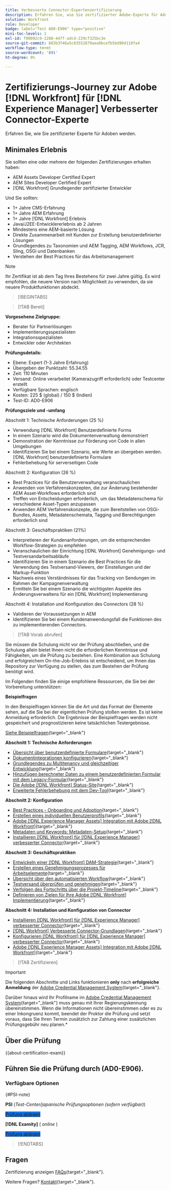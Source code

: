 ```yaml
---
title: Verbesserte Connector-Expertenzertifizierung
description: Erfahren Sie, wie Sie zertifizierter Adobe-Experte für Adobe werden. [!DNL Workfront] für [!DNL Experience Manager]
solution: Workfront
role: Developer
badge: label="Test AD0-E906" type="positive"
mini-toc-levels: 1
exl-id: f00092c9-1288-447f-adcd-229cf325bc3e
source-git-commit: 883b3f46a5c83552879aea8bcefb5bd90d110fa4
workflow-type: tm+mt
source-wordcount: '891'
ht-degree: 0%

---
```


# Zertifizierungs-Journey zur Adobe [!DNL Workfront] für [!DNL Experience Manager] Verbesserter Connector-Experte

Erfahren Sie, wie Sie zertifizierter Experte für Adoben werden.

## Minimales Erlebnis

Sie sollten eine oder mehrere der folgenden Zertifizierungen erhalten haben:

* AEM Assets Developer Certified Expert
* AEM Sites Developer Certified Expert
* [!DNL Workfront] Grundlegender zertifizierter Entwickler

Und Sie sollten:

* 1+ Jahre CMS-Erfahrung
* 1+ Jahre AEM Erfahrung
* 1+ Jahre [!DNL Workfront] Erlebnis
* Java/J2EE-Entwicklererlebnis ab 2 Jahren
* Mindestens eine AEM-basierte Lösung
* Direkte Zusammenarbeit mit Kunden zur Erstellung benutzerdefinierter Lösungen
* Grundlegendes zu Taxonomien und AEM Tagging, AEM Workflows, JCR, Sling, OSGi und Datenbanken
* Verstehen der Best Practices für das Arbeitsmanagement

>[!NOTE]
>
>Ihr Zertifikat ist ab dem Tag Ihres Bestehens für zwei Jahre gültig. Es wird empfohlen, die neuere Version nach Möglichkeit zu verwenden, da sie neuere Produktfunktionen abdeckt.

>[!BEGINTABS]

>[!TAB Bereit]

**Vorgesehene Zielgruppe:**

* Berater für Partnerlösungen
* Implementierungsspezialisten
* Integrationsspezialisten
* Entwickler oder Architekten

**Prüfungsdetails:**

* Ebene: Expert (1-3 Jahre Erfahrung)
* Übergeben der Punktzahl: 55.34.55
* Zeit: 110 Minuten
* Versand: Online verarbeitet (Kamerazugriff erforderlich) oder Testcenter erstellt
* Verfügbare Sprachen: englisch
* Kosten: 225 $ (global) / 150 $ (Indien)
* Test-ID: AD0-E906

**Prüfungsziele und -umfang**

Abschnitt 1: Technische Anforderungen (25 %)

* Verwendung [!DNL Workfront] Benutzerdefinierte Forms
* In einem Szenario wird die Dokumentenverwaltung demonstriert
* Demonstration der Kenntnisse zur Förderung von Code in allen Umgebungen
* Identifizieren Sie bei einem Szenario, wie Werte an übergeben werden. [!DNL Workfront] benutzerdefinierte Formulare
* Fehlerbehebung für serverseitigen Code

Abschnitt 2: Konfiguration (26 %)

* Best Practices für die Benutzerverwaltung veranschaulichen
* Anwenden von Verfahrenskonzepten, die zur Änderung bestehender AEM Asset-Workflows erforderlich sind
* Treffen von Entscheidungen erforderlich, um das Metadatenschema für verschiedene Asset-Typen anzupassen
* Anwenden AEM Verfahrenskonzepte, die zum Bereitstellen von OSGi-Bundles, Assets, Metadatenschemata, Tagging und Berechtigungen erforderlich sind

Abschnitt 3: Geschäftspraktiken (21%)

* Interpretieren der Kundenanforderungen, um die entsprechenden Workflow-Strategien zu empfehlen
* Veranschaulichen der Einrichtung [!DNL Workfront] Genehmigungs- und Testversandarbeitsabläufe
* Identifizieren Sie in einem Szenario die Best Practices für die Verwendung des Testversand-Viewers, der Einstellungen und der Markup-Funktion
* Nachweis eines Verständnisses für das Tracking von Sendungen im Rahmen der Kampagnenverwaltung
* Ermitteln Sie bei einem Szenario die wichtigsten Aspekte des Änderungsverwaltens für ein [!DNL Workfront] Implementierung

Abschnitt 4: Installation und Konfiguration des Connectors (28 %)

* Validieren der Voraussetzungen in AEM
* Identifizieren Sie bei einem Kundenanwendungsfall die Funktionen des zu implementierenden Connectors.

>[!TAB Vorab abrufen]

Sie müssen die Schulung nicht vor der Prüfung abschließen, und die Schulung allein bietet Ihnen nicht die erforderlichen Kenntnisse und Fähigkeiten, um die Prüfung zu bestehen. Eine Kombination aus Schulung und erfolgreichem On-the-Job-Erlebnis ist entscheidend, um Ihnen das Repository zur Verfügung zu stellen, das zum Bestehen der Prüfung benötigt wird.

Im Folgenden finden Sie einige empfohlene Ressourcen, die Sie bei der Vorbereitung unterstützen:

**Beispielfragen**

In den Beispielfragen können Sie die Art und das Format der Elemente sehen, auf die Sie bei der eigentlichen Prüfung stoßen werden. Es ist keine Anmeldung erforderlich. Die Ergebnisse der Beispielfragen werden nicht gespeichert und prognostizieren keine tatsächlichen Testergebnisse.

[Siehe Beispielfragen](https://scorpion.caveon.com/launchpad/ad3-e906-adobe-workfront-for-experience-manager-enhanced-connector-certified-expert-sample-questions){target="_blank"}

**Abschnitt 1: Technische Anforderungen**

* [Übersicht über benutzerdefinierte Formulare](https://experienceleague.adobe.com/docs/workfront/using/administration-and-setup/customize/custom-forms/custom-forms-overview.html){target="_blank"}
* [Dokumentintegrationen konfigurieren](https://experienceleague.adobe.com/docs/workfront/using/administration-and-setup/configure-integrations/configure-document-integrations.html){target="_blank"}
* [Grundlegendes zu Multitenancy und gleichzeitiger Entwicklung](https://experienceleague.adobe.com/docs/experience-manager-learn/assets/deployment/multitenancy-concurrent-article-understand.html){target="_blank"}
* [Hinzufügen berechneter Daten zu einem benutzerdefinierten Formular mit dem Legacy-Formular](https://experienceleague.adobe.com/docs/workfront/using/administration-and-setup/customize/custom-forms/custom-form-builder/use-the-custom-form-builder/add-calculated-data-to-custom-form.html){target="_blank"}
* [Die Adobe [!DNL Workfront] Status-Site](https://experienceleague.adobe.com/docs/workfront/using/basics/tips-tricks-for-basics/understand-the-status-site.html){target="_blank"}
* [Erweiterte Fehlerbehebung mit dem Dev-Tool](https://experienceleague.adobe.com/docs/workfront-learn/tutorials-workfront/fusion/troubleshooting-and-error-handling/advanced-troubleshooting-with-the-dev-tool.html){target="_blank"}

**Abschnitt 2: Konfiguration**

* [Best Practices - Onboarding und Adoption](https://experienceleague.adobe.com/docs/workfront-learn/tutorials-workfront/best-practices/onboarding-adoption-bp.html){target="_blank"}
* [Erstellen eines individuellen Benutzerprofils](https://experienceleague.adobe.com/docs/workfront-learn/tutorials-workfront/administration-and-setup/create-and-manage-users/create-an-individual-user-profile.html){target="_blank"}
* [Adobe [!DNL Experience Manager Assets] Integration mit Adobe [!DNL Workfront]](https://experienceleague.adobe.com/docs/experience-manager-65/assets/integrations/workfront-integrations.html){target="_blank"}
* [Metadaten und Keywords: Metadaten-Setup](https://experienceleague.adobe.com/docs/workfront-learn/tutorials-workfront/workfront-dam-program/metadata-and-keywords/metadata-setup.html%3Flang%3Dzh-Hant){target="_blank"}
* [Installieren [!DNL Workfront] für [!DNL Experience Manager] verbesserter Connector](https://experienceleague.adobe.com/docs/experience-manager-64/assets/integrations/workfront-connector-install.html){target="_blank"}

**Abschnitt 3: Geschäftspraktiken**

* [Entwickeln einer [!DNL Workfront] DAM-Strategie](https://experienceleague.adobe.com/docs/workfront-learn/tutorials-workfront/workfront-dam-program/system-setup/analyze-and-plan-to-develop-a-workfront-dam-strategy.html){target="_blank"}
* [Erstellen eines Genehmigungsprozesses für Arbeitselemente](https://experienceleague.adobe.com/docs/workfront/using/administration-and-setup/customize/approvals-milestones/create-approval-processes.html){target="_blank"}
* [Übersicht über den automatisierten Workflow](https://experienceleague.adobe.com/docs/workfront/using/review-and-approve-work/proofing/proofing-overview/automated-workflow.html){target="_blank"}
* [Testversand überprüfen und genehmigen](https://experienceleague.adobe.com/docs/workfront-learn/tutorials-workfront/workfront-proof/review-and-approve-work-for-proof/review-and-approve-a-proof.html){target="_blank"}
* [Verfolgen des Fortschritts über die Projekt-Timeline](https://experienceleague.adobe.com/docs/workfront-learn/tutorials-workfront/manage-work/project-timelines/track-work-progress-from-the-project-timeline.html){target="_blank"}
* [Definieren von Zielen für Ihre Adobe [!DNL Workfront] Implementierung](https://experienceleague.adobe.com/docs/workfront/using/administration-and-setup/get-started-administration/define-wf-goals-objectives.html){target="_blank"}

**Abschnitt 4: Installation und Konfiguration von Connector**

* [Installieren [!DNL Workfront] für [!DNL Experience Manager] verbesserter Connector](https://experienceleague.adobe.com/docs/experience-manager-65/assets/integrations/workfront-connector-install.html){target="_blank"}
* [[!DNL Workfront] Verbesserte Connector-Grundlagen](https://experienceleague.adobe.com/docs/experience-manager-learn/assets/workfront/enhanced-connector/basics.html%3Flang%3Den){target="_blank"}
* [Konfigurieren [!DNL Workfront] für [!DNL Experience Manager] verbesserter Connector](https://experienceleague.adobe.com/docs/experience-manager-65/assets/integrations/workfront-connector-configure.html){target="_blank"}
* [Adobe [!DNL Experience Manager Assets] Integration mit Adobe [!DNL Workfront]](https://experienceleague.adobe.com/docs/experience-manager-65/assets/integrations/workfront-integrations.html){target="_blank"}

>[!TAB Zertifizieren]

>[!IMPORTANT]
>
>Die folgenden Abschnitte und Links funktionieren **only**  nach **erfolgreiche Anmeldung** der [Adobe Credential Management System](https://www.certmetrics.com/adobe){target="_blank"}.
>
>Darüber hinaus wird Ihr Profilname im [Adobe Credential Management System](https://www.certmetrics.com/adobe){target="_blank"} muss genau mit Ihrer Regierungskennung übereinstimmen. Wenn die Informationen nicht übereinstimmen oder es zu einer Inkongruenz kommt, beendet der Proktor die Prüfung und setzt voraus, dass Sie Ihren Termin zusätzlich zur Zahlung einer zusätzlichen Prüfungsgebühr neu planen.*


## Über die Prüfung

{{about-certification-exam}}

## Führen Sie die Prüfung durch (AD0-E906).

### Verfügbare Optionen

{#PSI-note}

**PSI** (*Test-Center/japanische Prüfungsoptionen (sofern verfügbar)*)

<a href="https://www.certmetrics.com/adobe/candidate/psi_sso_adobe.aspx?redir=yes&amp;ec=AD0-E906" target="_blank" class="spectrum-Button spectrum-Button--fill spectrum-Button--accent spectrum-Button--sizeM is-margin-bottom-big-big at-element-click-tracking" style="background-color:#1473E6">

<span class="spectrum-Button-label has-no-wrap">
   Prüfung ablegen
</span>
</a>

**[!DNL Examity]** ( *online* )

<a href="https://www.certmetrics.com/adobe/candidate/examity_sso.aspx?eid=AD0-E906" target="_blank" class="spectrum-Button spectrum-Button--fill spectrum-Button--accent spectrum-Button--sizeM is-margin-bottom-big-big at-element-click-tracking" style="background-color:#1473E6">

<span class="spectrum-Button-label has-no-wrap">
   Prüfung ablegen
</span>
</a>

>[!ENDTABS]

## Fragen

Zertifizierung anzeigen [FAQs](https://experienceleague.adobe.com/docs/certification/certification/faq.html){target="_blank"}.

Weitere Fragen? [Kontakt](mailto:certif@adobe.com){target="_blank"}.
